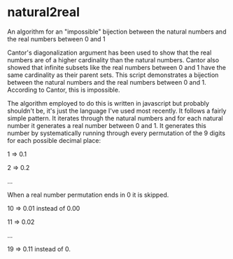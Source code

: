 # natural2real
An algorithm for an "impossible" bijection between the natural numbers and the real numbers between 0 and 1

Cantor's diagonalization argument has been used to show that the real numbers are of a higher cardinality than the natural numbers.
Cantor also showed that infinite subsets like the real numbers between 0 and 1 have the same cardinality as their parent sets.
This script demonstrates a bijection between the natural numbers and the real numbers between 0 and 1.
According to Cantor, this is impossible.

The algorithm employed to do this is written in javascript but probably shouldn't be, it's just the language I've used most recently.
It follows a fairly simple pattern. It iterates through the natural numbers and for each natural number it generates a real number between 0 and 1.
It generates this number by systematically running through every permutation of the 9 digits for each possible decimal place:


1 => 0.1

2 => 0.2

...

When a real number permutation ends in 0 it is skipped.


10 => 0.01 instead of 0.00

11 => 0.02

...

19 => 0.11 instead of 0.
